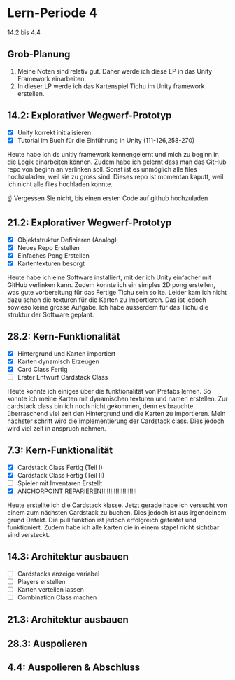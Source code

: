 # Lern-Periode 4

14.2 bis 4.4

## Grob-Planung

1. Meine Noten sind relativ gut. Daher werde ich diese LP in das Unity Framework einarbeiten.
2. In dieser LP werde ich das Kartenspiel Tichu im Unity framework erstellen. 

## 14.2: Explorativer Wegwerf-Prototyp

- [X] Unity korrekt initialisieren
- [X] Tutorial im Buch für die Einführung in Unity (111-126,258-270)

Heute habe ich ds unitiy framework kennengelernt und mich zu beginn in die Logik einarbeiten können. Zudem habe ich gelernt dass man das GitHub repo von beginn an verlinken soll. Sonst ist es unmöglich alle files hochzuladen, weil sie zu gross sind. Dieses repo ist momentan kaputt, weil ich nicht alle files hochladen konnte.

☝️ Vergessen Sie nicht, bis einen ersten Code auf github hochzuladen

## 21.2: Explorativer Wegwerf-Prototyp

- [X] Objektstruktur Definieren (Analog)
- [X] Neues Repo Erstellen
- [X] Einfaches Pong Erstellen
- [X] Kartentexturen besorgt

Heute habe ich eine Software installiert, mit der ich Unity einfacher mit GitHub verlinken kann. Zudem konnte ich ein simples 2D pong erstellen, was gute vorbereitung für das Fertige Tichu sein sollte. Leider kam ich nicht dazu schon die texturen für die Karten zu importieren. Das ist jedoch sowieso keine grosse Aufgabe. Ich habe ausserdem für das Tichu die struktur der Software geplant.

## 28.2: Kern-Funktionalität

- [X] Hintergrund und Karten importiert
- [X] Karten dynamisch Erzeugen
- [X] Card Class Fertig
- [ ] Erster Entwurf Cardstack Class

Heute konnte ich einiges über die funktionalität von Prefabs lernen. So konnte ich meine Karten mit dynamischen texturen und namen erstellen. Zur cardstack class bin ich noch nicht gekommen, denn es brauchte überraschend viel zeit den Hintergrund und die Karten zu importieren. Mein nächster schritt wird die Implementierung der Cardstack class. Dies jedoch wird viel zeit in anspruch nehmen.
## 7.3: Kern-Funktionalität

- [X] Cardstack Class Fertig (Teil I)
- [X] Cardstack Class Fertig (Teil II)
- [ ] Spieler mit Inventaren Erstellt
- [X] ANCHORPOINT REPARIEREN!!!!!!!!!!!!!!!!!!!!

Heute erstellte ich die Cardstack klasse. Jetzt gerade habe ich versucht von einem zum nächsten Cardstack zu buchen. Dies jedoch ist aus irgendeinem grund Defekt. Die pull funktion ist jedoch erfolgreich getestet und funktioniert. Zudem habe ich alle karten die in einem stapel nicht sichtbar sind versteckt.

## 14.3: Architektur ausbauen
- [ ] Cardstacks anzeige variabel
- [ ] Players erstellen
- [ ] Karten verteilen lassen
- [ ] Combination Class machen

## 21.3: Architektur ausbauen

## 28.3: Auspolieren

## 4.4: Auspolieren & Abschluss

